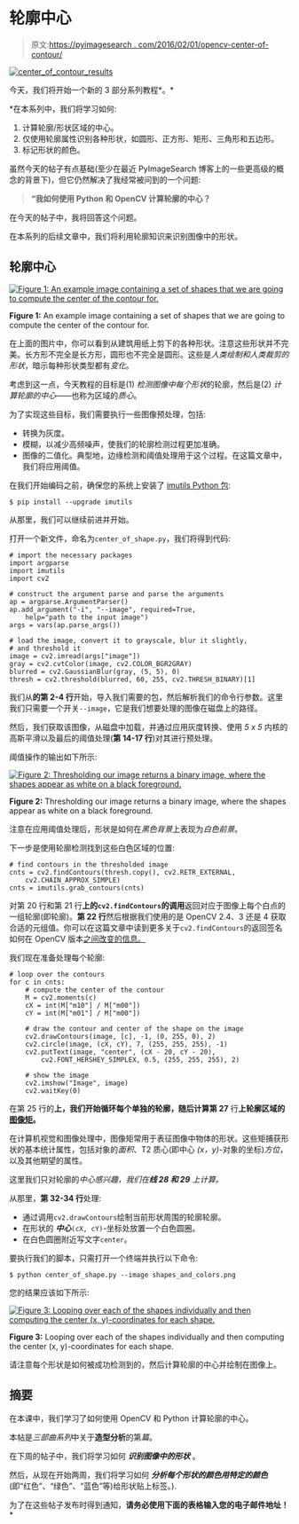 # 轮廓中心

> 原文:[https://pyimagesearch . com/2016/02/01/opencv-center-of-contour/](https://pyimagesearch.com/2016/02/01/opencv-center-of-contour/)

[![center_of_contour_results](../Images/caeee107b8252ae3fd39b787602d3140.png)](https://pyimagesearch.com/wp-content/uploads/2016/01/center_of_contour_results.gif)

今天，我们将开始一个新的 3 部分系列教程*。*

 *在本系列中，我们将学习如何:

1.  计算轮廓/形状区域的中心。
2.  仅使用轮廓属性识别各种形状，如圆形、正方形、矩形、三角形和五边形。
3.  标记形状的颜色。

虽然今天的帖子有点基础(至少在最近 PyImageSearch 博客上的一些更高级的概念的背景下)，但它仍然解决了我经常被问到的一个问题:

> **“我如何使用 Python 和 OpenCV 计算轮廓的中心？**

在今天的帖子中，我将回答这个问题。

在本系列的后续文章中，我们将利用轮廓知识来识别图像中的形状。

## 轮廓中心

[![Figure 1: An example image containing a set of shapes that we are going to compute the center of the contour for.](../Images/ef37f69d5e7e78b3a01636266e281b22.png)](https://pyimagesearch.com/wp-content/uploads/2016/01/shapes_and_colors.jpg)

**Figure 1:** An example image containing a set of shapes that we are going to compute the center of the contour for.

在上面的图片中，你可以看到从建筑用纸上剪下的各种形状。注意这些形状并不完美。长方形不完全是长方形，圆形也不完全是圆形。这些是*人类绘制和人类裁剪的形状*，暗示每种形状类型都有*变化*。

考虑到这一点，今天教程的目标是(1) *检测图像中每个形状*的轮廓，然后是(2) *计算轮廓的中心*——也称为区域的*质心*。

为了实现这些目标，我们需要执行一些图像预处理，包括:

*   转换为灰度。
*   模糊，以减少高频噪声，使我们的轮廓检测过程更加准确。
*   图像的二值化。典型地，边缘检测和阈值处理用于这个过程。在这篇文章中，我们将应用阈值。

在我们开始编码之前，确保您的系统上安装了 [imutils Python 包](https://github.com/jrosebr1/imutils):

```
$ pip install --upgrade imutils

```

从那里，我们可以继续前进并开始。

打开一个新文件，命名为`center_of_shape.py`，我们将得到代码:

```
# import the necessary packages
import argparse
import imutils
import cv2

# construct the argument parse and parse the arguments
ap = argparse.ArgumentParser()
ap.add_argument("-i", "--image", required=True,
	help="path to the input image")
args = vars(ap.parse_args())

# load the image, convert it to grayscale, blur it slightly,
# and threshold it
image = cv2.imread(args["image"])
gray = cv2.cvtColor(image, cv2.COLOR_BGR2GRAY)
blurred = cv2.GaussianBlur(gray, (5, 5), 0)
thresh = cv2.threshold(blurred, 60, 255, cv2.THRESH_BINARY)[1]

```

我们从**的第 2-4 行**开始，导入我们需要的包，然后解析我们的命令行参数。这里我们只需要一个开关`--image`，它是我们想要处理的图像在磁盘上的路径。

然后，我们获取该图像，从磁盘中加载，并通过应用灰度转换、使用 *5 x 5* 内核的高斯平滑以及最后的阈值处理(**第 14-17 行**)对其进行预处理。

阈值操作的输出如下所示:

[![Figure 2: Thresholding our image returns a binary image, where the shapes appear as white on a black foreground.](../Images/f2534bf6165ac61d5c4e85d6e61d8ef6.png)](https://pyimagesearch.com/wp-content/uploads/2016/01/center_of_contour_thresh.jpg)

**Figure 2:** Thresholding our image returns a binary image, where the shapes appear as white on a black foreground.

注意在应用阈值处理后，形状是如何在*黑色背景*上表现为*白色前景*。

下一步是使用轮廓检测找到这些白色区域的位置:

```
# find contours in the thresholded image
cnts = cv2.findContours(thresh.copy(), cv2.RETR_EXTERNAL,
	cv2.CHAIN_APPROX_SIMPLE)
cnts = imutils.grab_contours(cnts)

```

对第 20 行和第 21 行**上的`cv2.findContours`的调用**返回对应于图像上每个白点的一组轮廓(即轮廓)。**第 22 行**然后根据我们使用的是 OpenCV 2.4、3 还是 4 获取合适的元组值。你可以在这篇文章中读到更多关于`cv2.findContours`的返回签名如何在 OpenCV 版本[之间改变的信息。](https://pyimagesearch.com/2015/08/10/checking-your-opencv-version-using-python/)

我们现在准备处理每个轮廓:

```
# loop over the contours
for c in cnts:
	# compute the center of the contour
	M = cv2.moments(c)
	cX = int(M["m10"] / M["m00"])
	cY = int(M["m01"] / M["m00"])

	# draw the contour and center of the shape on the image
	cv2.drawContours(image, [c], -1, (0, 255, 0), 2)
	cv2.circle(image, (cX, cY), 7, (255, 255, 255), -1)
	cv2.putText(image, "center", (cX - 20, cY - 20),
		cv2.FONT_HERSHEY_SIMPLEX, 0.5, (255, 255, 255), 2)

	# show the image
	cv2.imshow("Image", image)
	cv2.waitKey(0)

```

在第 25 行的**上，我们开始循环每个单独的轮廓，随后计算第 27** 行**上轮廓区域的[图像矩](https://en.wikipedia.org/wiki/Image_moment)。**

在计算机视觉和图像处理中，图像矩常用于表征图像中物体的形状。这些矩捕获形状的基本统计属性，包括对象的*面积*、T2 质心(即中心 *(x，y)*-对象的坐标)*方位*，以及其他期望的属性。

这里我们只对轮廓的*中心感兴趣，我们在**线 28 和 29** 上计算。*

从那里，**第 32-34 行**处理:

*   通过调用`cv2.drawContours`绘制当前形状周围的轮廓轮廓。
*   在形状的 ***中心***`(cX, cY)`-坐标处放置一个白色圆圈。
*   在白色圆圈附近写文字`center`。

要执行我们的脚本，只需打开一个终端并执行以下命令:

```
$ python center_of_shape.py --image shapes_and_colors.png

```

您的结果应该如下所示:

[![Figure 3: Looping over each of the shapes individually and then computing the center (x, y)-coordinates for each shape.](../Images/caeee107b8252ae3fd39b787602d3140.png)](https://pyimagesearch.com/wp-content/uploads/2016/01/center_of_contour_results.gif)

**Figure 3:** Looping over each of the shapes individually and then computing the center (x, y)-coordinates for each shape.

请注意每个形状是如何被成功检测到的，然后计算轮廓的中心并绘制在图像上。

## 摘要

在本课中，我们学习了如何使用 OpenCV 和 Python 计算轮廓的中心。

本帖是*三部曲系列*中关于**造型分析**的第*篇*。

在下周的帖子中，我们将学习如何 ***识别图像中的形状*** 。

然后，从现在开始两周，我们将学习如何 ***分析每个形状的颜色******用特定的颜色*** (即“红色”、“绿色”、“蓝色”等)给形状贴上标签。).

为了在这些帖子发布时得到通知，**请务必使用下面的表格输入您的电子邮件地址！***